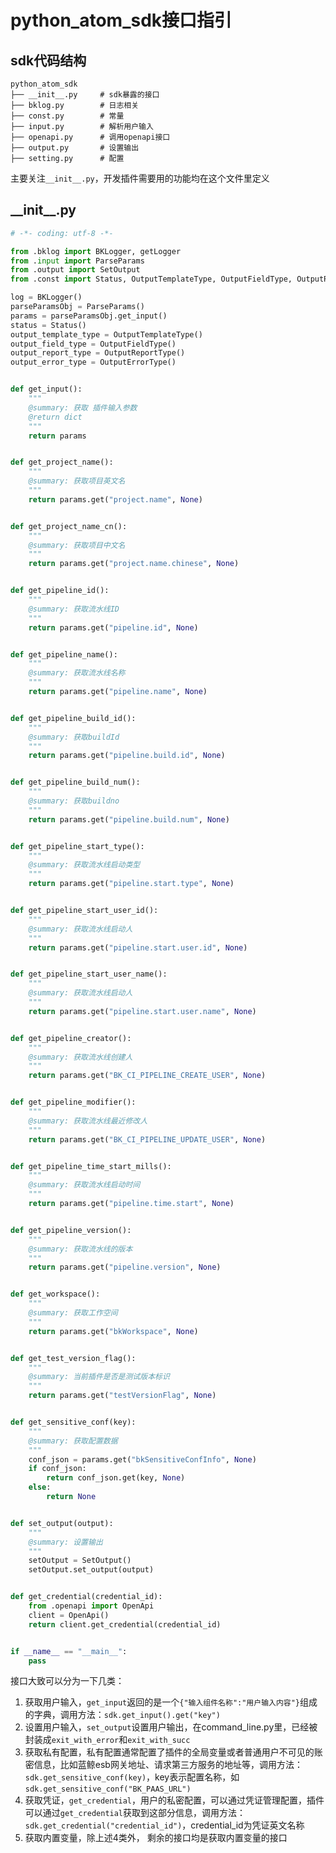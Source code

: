 # python_atom_sdk接口指引

## sdk代码结构
```text
python_atom_sdk
├── __init__.py     # sdk暴露的接口
├── bklog.py        # 日志相关
├── const.py        # 常量
├── input.py        # 解析用户输入
├── openapi.py      # 调用openapi接口
├── output.py       # 设置输出
├── setting.py      # 配置
```
主要关注`__init__.py`，开发插件需要用的功能均在这个文件里定义

## \_\_init\_\_.py
```python
# -*- coding: utf-8 -*-

from .bklog import BKLogger, getLogger
from .input import ParseParams
from .output import SetOutput
from .const import Status, OutputTemplateType, OutputFieldType, OutputReportType, OutputErrorType

log = BKLogger()
parseParamsObj = ParseParams()
params = parseParamsObj.get_input()
status = Status()
output_template_type = OutputTemplateType()
output_field_type = OutputFieldType()
output_report_type = OutputReportType()
output_error_type = OutputErrorType()


def get_input():
    """
    @summary: 获取 插件输入参数
    @return dict
    """
    return params


def get_project_name():
    """
    @summary: 获取项目英文名
    """
    return params.get("project.name", None)


def get_project_name_cn():
    """
    @summary: 获取项目中文名
    """
    return params.get("project.name.chinese", None)


def get_pipeline_id():
    """
    @summary: 获取流水线ID
    """
    return params.get("pipeline.id", None)


def get_pipeline_name():
    """
    @summary: 获取流水线名称
    """
    return params.get("pipeline.name", None)


def get_pipeline_build_id():
    """
    @summary: 获取buildId
    """
    return params.get("pipeline.build.id", None)


def get_pipeline_build_num():
    """
    @summary: 获取buildno
    """
    return params.get("pipeline.build.num", None)


def get_pipeline_start_type():
    """
    @summary: 获取流水线启动类型
    """
    return params.get("pipeline.start.type", None)


def get_pipeline_start_user_id():
    """
    @summary: 获取流水线启动人
    """
    return params.get("pipeline.start.user.id", None)


def get_pipeline_start_user_name():
    """
    @summary: 获取流水线启动人
    """
    return params.get("pipeline.start.user.name", None)


def get_pipeline_creator():
    """
    @summary: 获取流水线创建人
    """
    return params.get("BK_CI_PIPELINE_CREATE_USER", None)


def get_pipeline_modifier():
    """
    @summary: 获取流水线最近修改人
    """
    return params.get("BK_CI_PIPELINE_UPDATE_USER", None)


def get_pipeline_time_start_mills():
    """
    @summary: 获取流水线启动时间
    """
    return params.get("pipeline.time.start", None)


def get_pipeline_version():
    """
    @summary: 获取流水线的版本
    """
    return params.get("pipeline.version", None)


def get_workspace():
    """
    @summary: 获取工作空间
    """
    return params.get("bkWorkspace", None)


def get_test_version_flag():
    """
    @summary: 当前插件是否是测试版本标识
    """
    return params.get("testVersionFlag", None)


def get_sensitive_conf(key):
    """
    @summary: 获取配置数据
    """
    conf_json = params.get("bkSensitiveConfInfo", None)
    if conf_json:
        return conf_json.get(key, None)
    else:
        return None


def set_output(output):
    """
    @summary: 设置输出
    """
    setOutput = SetOutput()
    setOutput.set_output(output)


def get_credential(credential_id):
    from .openapi import OpenApi
    client = OpenApi()
    return client.get_credential(credential_id)


if __name__ == "__main__":
    pass
```

接口大致可以分为一下几类：
1. 获取用户输入，`get_input`返回的是一个`{"输入组件名称":"用户输入内容"}`组成的字典，调用方法：`sdk.get_input().get("key")`
2. 设置用户输入，`set_output`设置用户输出，在command_line.py里，已经被封装成`exit_with_error`和`exit_with_succ`
3. 获取私有配置，私有配置通常配置了插件的全局变量或者普通用户不可见的账密信息，比如蓝鲸esb网关地址、请求第三方服务的地址等，调用方法：`sdk.get_sensitive_conf(key)`，key表示配置名称，如`sdk.get_sensitive_conf("BK_PAAS_URL")`
4. 获取凭证，`get_credential`，用户的私密配置，可以通过凭证管理配置，插件可以通过`get_credential`获取到这部分信息，调用方法：`sdk.get_credential("credential_id")`，credential_id为凭证英文名称
5. 获取内置变量，除上述4类外， 剩余的接口均是获取内置变量的接口

